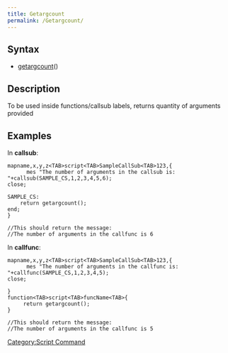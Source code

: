```yaml
---
title: Getargcount
permalink: /Getargcount/
---
```


Syntax
------

-   [getargcount](/getargcount "wikilink")()

Description
-----------

To be used inside functions/callsub labels, returns quantity of arguments provided

Examples
--------

In **callsub**:

    mapname,x,y,z<TAB>script<TAB>SampleCallSub<TAB>123,{
          mes "The number of arguments in the callsub is: "+callsub(SAMPLE_CS,1,2,3,4,5,6);
    close;

    SAMPLE_CS:
        return getargcount();
    end;
    }

    //This should return the message:
    //The number of arguments in the callfunc is 6

In **callfunc**:

    mapname,x,y,z<TAB>script<TAB>SampleCallSub<TAB>123,{
          mes "The number of arguments in the callfunc is: "+callfunc(SAMPLE_CS,1,2,3,4,5);
    close;

    }
    function<TAB>script<TAB>funcName<TAB>{
         return getargcount();
    }

    //This should return the message:
    //The number of arguments in the callfunc is 5

[Category:Script Command](/Category:Script_Command "wikilink")